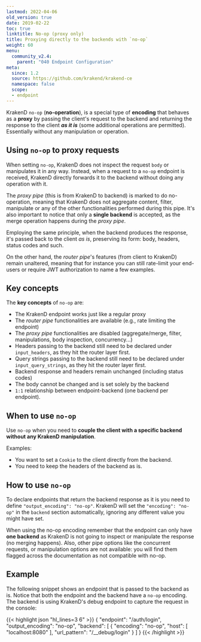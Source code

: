 ```yaml
---
lastmod: 2022-04-06
old_version: true
date: 2019-02-22
toc: true
linktitle: No-op (proxy only)
title: Proxying directly to the backends with `no-op`
weight: 60
menu:
  community_v2.4:
    parent: "040 Endpoint Configuration"
meta:
  since: 1.2
  source: https://github.com/krakend/krakend-ce
  namespace: false
  scope:
  - endpoint
---
```

KrakenD `no-op` (**no-operation**), is a special type of **encoding** that behaves as a **proxy** by passing the client's request to the backend and returning the response to the client ***as it is*** (some additional operations are permitted). Essentially without any manipulation or operation.

## Using `no-op` to proxy requests
When setting `no-op`, KrakenD does not inspect the request `body` or manipulates it in any way. Instead, when a request to a `no-op` endpoint is received, KrakenD directly forwards it to the backend without doing any operation with it.

The *proxy pipe* (this is from KrakenD to backend) is marked to do no-operation, meaning that KrakenD does not aggregate content, filter, manipulate or any of the other functionalities performed during this pipe. It's also important to notice that only a **single backend** is accepted, as the merge operation happens during the *proxy pipe*.

Employing the same principle, when the backend produces the response, it's passed back to the client *as is*, preserving its form: body, headers, status codes and such.

On the other hand, the *router pipe*'s features (from client to KrakenD) remain unaltered, meaning that for instance you can still rate-limit your end-users or require JWT authorization to name a few examples.

## Key concepts
The **key concepts** of `no-op` are:

- The KrakenD endpoint works just like a regular proxy
- The *router pipe* functionalities are available (e.g., rate limiting the endpoint)
- The *proxy pipe* functionalities are disabled (aggregate/merge, filter, manipulations, body inspection, concurrency...)
- Headers passing to the backend still need to be declared under `input_headers`, as they hit the router layer first.
- Query strings passing to the backend still need to be declared under `input_query_strings`, as they hit the router layer first.
- Backend response and headers remain unchanged (including status codes)
- The body cannot be changed and is set solely by the backend
- `1:1` relationship between endpoint-backend (one backend per endpoint).

## When to use `no-op`
Use `no-op` when you need to **couple the client with a specific backend without any KrakenD manipulation**.

Examples:

- You want to set a `Cookie` to the client directly from the backend.
- You need to keep the headers of the backend as is.


## How to use `no-op`
To declare endpoints that return the backend response as it is you need to define `"output_encoding": "no-op"`. KrakenD will set the `"encoding": "no-op"` in the `backend` section automatically, ignoring any different value you might have set.

When using the no-op encoding remember that the endpoint can only have **one backend** as KrakenD is not going to inspect or manipulate the response (no merging happens). Also, other pipe options like the concurrent requests, or manipulation options are not available: you will find them flagged across the documentation as not compatible with no-op.

## Example
The following snippet shows an endpoint that is passed to the backend as is. Notice that both the endpoint and the backend have a `no-op` encoding. The backend is using KrakenD's debug endpoint to capture the request in the console:

{{< highlight json "hl_lines=3 6" >}}
{
    "endpoint": "/auth/login",
    "output_encoding": "no-op",
    "backend": [
        {
            "encoding": "no-op",
            "host": [ "localhost:8080" ],
            "url_pattern": "/__debug/login"
        }
    ]
}
{{< /highlight >}}

